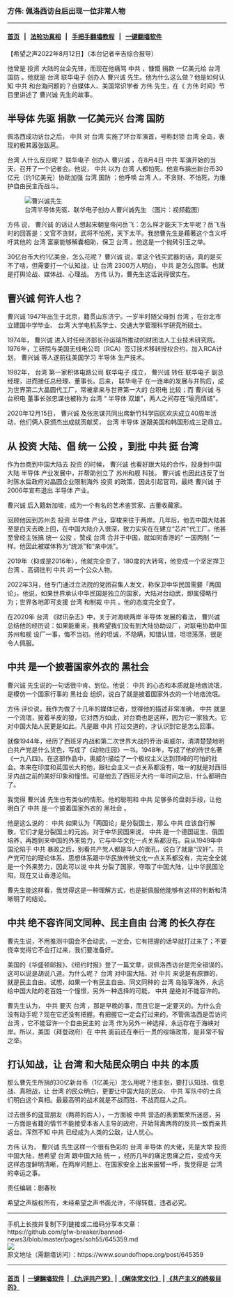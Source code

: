 ### 方伟: 佩洛西访台后出现一位非常人物
------------------------

#### [首页](https://github.com/gfw-breaker/banned-news3/blob/master/README.md) &nbsp;&nbsp;|&nbsp;&nbsp; [法轮功真相](https://github.com/begood0513/basic/blob/master/README.md)  &nbsp;&nbsp;|&nbsp;&nbsp; [手把手翻墙教程](https://github.com/gfw-breaker/guides/wiki)  &nbsp;&nbsp;|&nbsp;&nbsp; [一键翻墙软件](https://github.com/gfw-breaker/nogfw/blob/master/README.md)  



<div><div class="Content__Wrapper sc-1bvya0-0 grZQxZ">
 <p class="meta-top">
  <span class="meta">
   【希望之声2022年8月12日】（本台记者辛吉综合报导）
  </span>
 </p>
 <p align="left" style="text-align:left">
  他曾是
  <ok href="/term/1496">
   投资
  </ok>
  大陆的台企先锋，而现在他痛骂
  <ok href="/term/1059">
   中共
  </ok>
  ，慷慨
  <ok href="/term/12474">
   捐款
  </ok>
  一亿美元给
  <ok href="/term/1821">
   台湾
  </ok>
  <ok href="/term/23892">
   国防
  </ok>
  。他就是
  <ok href="/term/1821">
   台湾
  </ok>
  <ok href="/term/101087">
   联华电子
  </ok>
  创办人
  <ok href="/term/712298">
   曹兴诚
  </ok>
  先生。他为什么这么做？他是如何认知
  <ok href="/term/1059">
   中共
  </ok>
  和台海问题的？自媒体人、美国常识学者
  <ok href="/term/13885">
   方伟
  </ok>
  先生，在《
  <ok href="/term/13885">
   方伟
  </ok>
  时间》节目里讲述了
  <ok href="/term/712298">
   曹兴诚
  </ok>
  先生的故事。
 </p>
 <div class="soh-embed">
  <div class="soh-embed-inner">
   <div class="iframely-youtube iframely-player iframely-embed">
    <div class="iframely-responsive">
    </div>
   </div>
  </div>
 </div>
 <h2>
  <ok href="/term/1745">
   半导体
  </ok>
  先驱
  <ok href="/term/12474">
   捐款
  </ok>
  一亿美元兴
  <ok href="/term/1821">
   台湾
  </ok>
  <ok href="/term/23892">
   国防
  </ok>
 </h2>
 <p>
  佩洛西成功访台之后，
  <ok href="/term/1059">
   中共
  </ok>
  对
  <ok href="/term/1821">
   台湾
  </ok>
  实施了环台军演首，号称封锁
  <ok href="/term/1821">
   台湾
  </ok>
  全岛，表现的极其嚣张跋扈。
 </p>
 <p>
  <ok href="/term/1821">
   台湾
  </ok>
  人什么反应呢？
  <ok href="/term/101087">
   联华电子
  </ok>
  创办人
  <ok href="/term/712298">
   曹兴诚
  </ok>
  ，在8月4日
  <ok href="/term/1059">
   中共
  </ok>
  军演开始的当天，召开了一个记者会。他说，
  <ok href="/term/1059">
   中共
  </ok>
  以为
  <ok href="/term/1821">
   台湾
  </ok>
  人都怕死。他宣布捐出新台币30亿元（约1亿美元）协助加强
  <ok href="/term/1821">
   台湾
  </ok>
  <ok href="/term/23892">
   国防
  </ok>
  ；他呼唤
  <ok href="/term/1821">
   台湾
  </ok>
  人，不贪财、不怕死，为维护自由民主而战斗。
 </p>
 <figure class="OImage__StyledFigure-sc-1lfley0-0 hHSfVg">
  <img alt="曹兴诚先生" src="https://img.soundofhope.org/2022-08/1660362643090.jpg"/>
  <br/><figcaption>
   台湾半导体先驱、联华电子创办人曹兴诚先生 （图片：视频截图）
  </figcaption>
 </figure>
 <p>
  <ok href="/term/13885">
   方伟
  </ok>
  说，
  <ok href="/term/712298">
   曹兴诚
  </ok>
  的话让人想起宋朝皇帝问岳飞：怎么样才能天下太平呢？岳飞当时的回答是：文官不贪财，武将不怕死，天下太平。我想曹先生是藉著这个含义呼吁其他的
  <ok href="/term/1821">
   台湾
  </ok>
  富豪能够解囊相助，保卫
  <ok href="/term/1821">
   台湾
  </ok>
  。他这是一个抛砖引玉之举。
 </p>
 <p>
  30亿台币大约1亿美金，怎么花呢？
  <ok href="/term/712298">
   曹兴诚
  </ok>
  说，拿这个钱买武器的话，真的是买不了啥，但需要打一个认知战，让
  <ok href="/term/1821">
   台湾
  </ok>
  2300万人明白，
  <ok href="/term/1059">
   中共
  </ok>
  是怎么回事。也就是打舆论战、媒体战、心理战。
  <ok href="/term/13885">
   方伟
  </ok>
  认为，曹先生这话说得很实在。
 </p>
 <h2>
  <ok href="/term/712298">
   曹兴诚
  </ok>
  何许人也？
 </h2>
 <p>
  <ok href="/term/712298">
   曹兴诚
  </ok>
  1947年出生于北京，籍贯山东济宁。一岁半时随父母到
  <ok href="/term/1821">
   台湾
  </ok>
  ，在台北市立建国中学毕业、
  <ok href="/term/1821">
   台湾
  </ok>
  大学电机系学士、交通大学管理科学研究所硕士。
 </p>
 <p>
  1974年，
  <ok href="/term/712298">
   曹兴诚
  </ok>
  进入时任经济部长孙运璿所推动的财团法人工业技术研究院。1976年，工研院与美国无线电公司（RCA）签订技术移转授权合约，加入RCA计划，
  <ok href="/term/712298">
   曹兴诚
  </ok>
  等人遂前往美国学习
  <ok href="/term/1745">
   半导体
  </ok>
  生产技术。
 </p>
 <p>
  1982年，
  <ok href="/term/1821">
   台湾
  </ok>
  第一家积体电路公司
  <ok href="/term/101087">
   联华电子
  </ok>
  成立，
  <ok href="/term/712298">
   曹兴诚
  </ok>
  转任
  <ok href="/term/101087">
   联华电子
  </ok>
  副总经理，进而接任总经理、董事长。后来，
  <ok href="/term/101087">
   联华电子
  </ok>
  在一连串的发展与并购后，成为世界第二大晶圆代工厂，常被拿来与世界第一大的
  <ok href="/term/18961">
   台积电
  </ok>
  比较；而
  <ok href="/term/712298">
   曹兴诚
  </ok>
  与
  <ok href="/term/18961">
   台积电
  </ok>
  董事长张忠谋也被称为
  <ok href="/term/1821">
   台湾
  </ok>
  “
  <ok href="/term/1745">
   半导体
  </ok>
  双雄”，两人之间存在“瑜亮情结”。
 </p>
 <p>
  2020年12月15日，
  <ok href="/term/712298">
   曹兴诚
  </ok>
  及张忠谋共同出席新竹科学园区欢庆成立40周年活动，他们俩人获颁杰出成就贡献奖，
  <ok href="/term/1821">
   台湾
  </ok>
  <ok href="/term/1745">
   半导体
  </ok>
  遂跟美国和韩国形成三足鼎立。
 </p>
 <h2>
  从
  <ok href="/term/1496">
   投资
  </ok>
  大陆、倡
  <ok href="/term/68209">
   统一
  </ok>
  <ok href="/term/15271">
   公投
  </ok>
  ，到批
  <ok href="/term/1059">
   中共
  </ok>
  挺
  <ok href="/term/1821">
   台湾
  </ok>
 </h2>
 <p>
  作为台商到中国大陆去
  <ok href="/term/1496">
   投资
  </ok>
  的时候，
  <ok href="/term/712298">
   曹兴诚
  </ok>
  也看好跟大陆的合作，投身到中国大陆
  <ok href="/term/1745">
   半导体
  </ok>
  产业发展中，并帮助创立了
  <ok href="/term/771923">
   苏州和舰
  </ok>
  科技。
  <ok href="/term/712298">
   曹兴诚
  </ok>
  也因此违反了当时陈水扁政府对晶圆企业限制海外
  <ok href="/term/1496">
   投资
  </ok>
  的政策，因此引起官司，最终
  <ok href="/term/712298">
   曹兴诚
  </ok>
  于2006年宣布退出
  <ok href="/term/1745">
   半导体
  </ok>
  产业。
 </p>
 <p>
  <ok href="/term/712298">
   曹兴诚
  </ok>
  后入籍新加坡，成为一个有名的艺术鉴赏家、古董收藏家。
 </p>
 <p>
  回顾他因到苏州去
  <ok href="/term/1496">
   投资
  </ok>
  <ok href="/term/1745">
   半导体
  </ok>
  产业，穿梭来往于两岸。几年后，他去中国大陆甚至是白天去晚上回，在中国大陆介入很深，致力实实在在建立“芯片”代工厂。他甚至曾经主张搞
  <ok href="/term/68209">
   统一
  </ok>
  <ok href="/term/15271">
   公投
  </ok>
  ，赞成
  <ok href="/term/1821">
   台湾
  </ok>
  合并于中国，就如同香港的“
  <ok href="/term/1658">
   一国两制
  </ok>
  ”一样。他因此被媒体称为“统派”和“亲中派”。
 </p>
 <p>
  2019年（抑或是2016年），他就完全变了，180度的大转弯，他变成一个坚定捍卫
  <ok href="/term/1821">
   台湾
  </ok>
  、高调批判
  <ok href="/term/1059">
   中共
  </ok>
  的一个公众人物。
 </p>
 <p>
  2022年3月，他专门通过立法院的党团召集人发文，称保卫中华民国需要「两国论」。他说，如果世界承认中华民国是独立的国家，大陆对台动武，即属侵略行为；世界各地即可支援
  <ok href="/term/1821">
   台湾
  </ok>
  和制裁
  <ok href="/term/1059">
   中共
  </ok>
  。他的态度完全变了。
 </p>
 <p>
  在2020年
  <ok href="/term/1821">
   台湾
  </ok>
  《财讯杂志》中，关于对海峡两岸
  <ok href="/term/1745">
   半导体
  </ok>
  发展的看法，
  <ok href="/term/712298">
   曹兴诚
  </ok>
  总结他的经历说：如果能重来，我希望我们没有到大陆协助设厂，对联电协助中国
  <ok href="/term/771923">
   苏州和舰
  </ok>
  设厂一事，悔不当初。他的坦诚，不隐瞒，知错认错，坦坦荡荡，很是令人佩服。
 </p>
 <h2>
  <ok href="/term/1059">
   中共
  </ok>
  是一个披著国家外衣的
  <ok href="/term/2564">
   黑社会
  </ok>
 </h2>
 <p>
  <ok href="/term/712298">
   曹兴诚
  </ok>
  先生说的一句话很中肯、到位。他说：
  <ok href="/term/1059">
   中共
  </ok>
  的心态和本质就是地痞流氓，是模仿一个国家行事的
  <ok href="/term/2564">
   黑社会
  </ok>
  组织，说白了就是披着国家外衣的一个地痞流氓。
 </p>
 <p>
  <ok href="/term/13885">
   方伟
  </ok>
  评价说，我作为做了十几年的媒体记者，觉得他的描述非常准确，
  <ok href="/term/1059">
   中共
  </ok>
  就是一个流氓，披着羊皮的狼，它对西方如此，对台商也是这样，因为它一家独大。它对中国大陆人民更是如此。凡是跟
  <ok href="/term/1059">
   中共
  </ok>
  打过交道的，才认识到它是怎么回事。
 </p>
 <p>
  就像1944年，经历了西班牙内战和第二次世界大战的乔治·奥威尔，清清楚楚地明白共产党是什么货色，写成了《动物庄园》一书。1948年，写成了他的传世名著《一九八四》。在这部作品中，奥威尔描绘了一个极权主义达到顶峰的可怕的社会。本来在印度和英国长大的他，跟社会主义一点关系都没有，唯一的就是对西班牙内战之前的美好印象和憧憬。可是他去了西班牙大约一年时间之后，什么都明白了。
 </p>
 <p>
  我觉得
  <ok href="/term/712298">
   曹兴诚
  </ok>
  先生也有类似的情形。他的聪明和
  <ok href="/term/1059">
   中共
  </ok>
  足够多的盘剥手段，让他明白了
  <ok href="/term/1059">
   中共
  </ok>
  是一个披着国家外衣的
  <ok href="/term/2564">
   黑社会
  </ok>
  。
 </p>
 <p>
  他是这么说的：
  <ok href="/term/1059">
   中共
  </ok>
  如果认为「两国论」是分裂国土，那么
  <ok href="/term/1059">
   中共
  </ok>
  应该自行解散，它们才是分裂国土的元凶。对于中华民国来说，
  <ok href="/term/1059">
   中共
  </ok>
  是一个德国诞生、俄国培养，再跑到来中国的外来势力，它与中华文化一点关系都没有。自从1949年中国沦陷于
  <ok href="/term/1059">
   中共
  </ok>
  暴政之后，别看共产党人都是华人的面孔，说白了就是“汉奸”。共产党可怕的理论体系、思想体系跟中华民族传统文化一点关系都没有，完完全全就是一个外来势力，因此可以说
  <ok href="/term/1059">
   中共
  </ok>
  分裂了国家，夺取了中国大陆，让中华民国沦陷，现在又让香港沦陷。
 </p>
 <p>
  曹先生能这样看，我觉得这是一种理解方式，也是挺佩服他能够有这样的判断和清晰明了的结论。
 </p>
 <h2>
  <ok href="/term/1059">
   中共
  </ok>
  绝不容许同文同种、民主自由
  <ok href="/term/1821">
   台湾
  </ok>
  的长久存在
 </h2>
 <p>
  曹先生说，不用推测中国会不会动武，一定会，它有把握的话早就打过来了；不要侥幸觉得它不会打过来，我们要准备好。
 </p>
 <p>
  美国的《华盛顿邮报》、《纽约时报》登了一篇文章，说佩洛西访台是完全错误的。这可以说是胡说八道。为什么呢？
  <ok href="/term/1821">
   台湾
  </ok>
  对中国大陆、对
  <ok href="/term/1059">
   中共
  </ok>
  来说是有原罪的，就是民主自由。试想，如果一个有民主自由、同文同种的
  <ok href="/term/1821">
   台湾
  </ok>
  岛独享海外，永远给中国大陆的老百姓一个憧憬，另外一种选择的可能，
  <ok href="/term/1059">
   中共
  </ok>
  是绝对不能容许的。
 </p>
 <p>
  曹先生认为，
  <ok href="/term/1059">
   中共
  </ok>
  要灭
  <ok href="/term/1821">
   台湾
  </ok>
  ，那是早晚的事，而且它是一定要灭的。为什么会没有动手呢？现在它还没有把握。有把握它一定会打过来的，不管佩洛西是否访问
  <ok href="/term/1821">
   台湾
  </ok>
  ，它不能容许一个自由民主的
  <ok href="/term/1821">
   台湾
  </ok>
  作为另外一种选择，永远存在于海峡对岸。所以，美国（拜登政府）在
  <ok href="/term/1059">
   中共
  </ok>
  面前还在奉行一贯的绥靖政策，是非常不智之举。
 </p>
 <h2>
  打认知战，让
  <ok href="/term/1821">
   台湾
  </ok>
  和大陆民众明白
  <ok href="/term/1059">
   中共
  </ok>
  的本质
 </h2>
 <p>
  那么曹先生所捐的30亿新台币（1亿美元）怎么用呢？他主张，要打认知战、信息战、真相战，让
  <ok href="/term/1821">
   台湾
  </ok>
  的民众明白，更要让中国大陆的民众、
  <ok href="/term/1059">
   中共
  </ok>
  军队中的士兵们明白这个真相。最最高明的战术就是不战而胜、不战而屈人之兵。
 </p>
 <p>
  过去很多的蓝营朋友（两蒋的后人），一方面被
  <ok href="/term/1059">
   中共
  </ok>
  营造的表面繁荣所迷惑，另一方面是省籍的情节不能接受本省人主导的政府，开始背离两蒋的反共一致而亲共返台。浑然不知
  <ok href="/term/1059">
   中共
  </ok>
  已经成为人类的公敌，让人忧心。
 </p>
 <p>
  <ok href="/term/13885">
   方伟
  </ok>
  认为，
  <ok href="/term/712298">
   曹兴诚
  </ok>
  先生这样一个很有色彩的
  <ok href="/term/1821">
   台湾
  </ok>
  <ok href="/term/1745">
   半导体
  </ok>
  的大佬，先是大举
  <ok href="/term/1496">
   投资
  </ok>
  中国大陆，想希望
  <ok href="/term/1821">
   台湾
  </ok>
  跟中国大陆
  <ok href="/term/68209">
   统一
  </ok>
  ，经历几年的痛定思痛之后，变成今天这样态度鲜明清晰，在两岸问题上、在国家安全上出来振臂一呼，我觉得是
  <ok href="/term/1821">
   台湾
  </ok>
  的幸运之事。
 </p>
 <p class="meta-btm">
  责任编辑：剧春秋
 </p>
 <p class="meta-btm">
  希望之声版权所有，未经希望之声书面允许，不得转载，违者必究。
 </p>
</div>
</div>
<hr/>
手机上长按并复制下列链接或二维码分享本文章：<br/>
https://github.com/gfw-breaker/banned-news3/blob/master/pages/soh55/645359.md <br/>
<a href='https://github.com/gfw-breaker/banned-news3/blob/master/pages/soh55/645359.md'><img src='https://github.com/gfw-breaker/banned-news3/blob/master/pages/soh55/645359.md.png'/></a> <br/>
原文地址（需翻墙访问）：https://www.soundofhope.org/post/645359


------------------------
#### [首页](https://github.com/gfw-breaker/banned-news3/blob/master/README.md) &nbsp;|&nbsp; [一键翻墙软件](https://github.com/gfw-breaker/nogfw/blob/master/README.md) &nbsp;| [《九评共产党》](https://github.com/gfw-breaker/9ping.md/blob/master/README.md#九评之一评共产党是什么) | [《解体党文化》](https://github.com/gfw-breaker/jtdwh.md/blob/master/README.md) | [《共产主义的终极目的》](https://github.com/gfw-breaker/gczydzjmd.md/blob/master/README.md)


<img src='http://gfw-breaker.win/banned-news3/pages/soh55/645359.md' width='0px' height='0px'/>